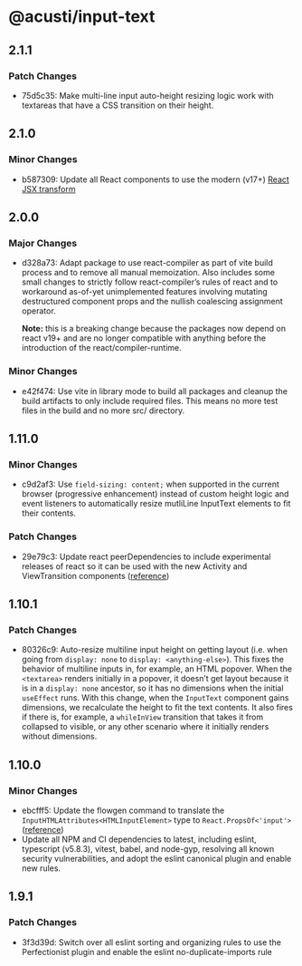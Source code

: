# @acusti/input-text

## 2.1.1

### Patch Changes

- 75d5c35: Make multi-line input auto-height resizing logic work with
  textareas that have a CSS transition on their height.

## 2.1.0

### Minor Changes

- b587309: Update all React components to use the modern (v17+)
  [React JSX transform](https://legacy.reactjs.org/blog/2020/09/22/introducing-the-new-jsx-transform.html)

## 2.0.0

### Major Changes

- d328a73: Adapt package to use react-compiler as part of vite build
  process and to remove all manual memoization. Also includes some small
  changes to strictly follow react-compiler’s rules of react and to
  workaround as-of-yet unimplemented features involving mutating
  destructured component props and the nullish coalescing assignment
  operator.

    **Note:** this is a breaking change because the packages now depend on
    react v19+ and are no longer compatible with anything before the
    introduction of the react/compiler-runtime.

### Minor Changes

- e42f474: Use vite in library mode to build all packages and cleanup the
  build artifacts to only include required files. This means no more test
  files in the build and no more src/ directory.

## 1.11.0

### Minor Changes

- c9d2af3: Use `field-sizing: content;` when supported in the current
  browser (progressive enhancement) instead of custom height logic and
  event listeners to automatically resize mutliLine InputText elements to
  fit their contents.

### Patch Changes

- 29e79c3: Update react peerDependencies to include experimental releases
  of react so it can be used with the new Activity and ViewTransition
  components
  ([reference](https://react.dev/blog/2025/04/23/react-labs-view-transitions-activity-and-more))

## 1.10.1

### Patch Changes

- 80326c9: Auto-resize multiline input height on getting layout (i.e. when
  going from `display: none` to `display: <anything-else>`). This fixes the
  behavior of multiline inputs in, for example, an HTML popover. When the
  `<textarea>` renders initially in a popover, it doesn’t get layout
  because it is in a `display: none` ancestor, so it has no dimensions when
  the initial `useEffect` runs. With this change, when the `InputText`
  component gains dimensions, we recalculate the height to fit the text
  contents. It also fires if there is, for example, a `whileInView`
  transition that takes it from collapsed to visible, or any other scenario
  where it initially renders without dimensions.

## 1.10.0

### Minor Changes

- ebcfff5: Update the flowgen command to translate the
  `InputHTMLAttributes<HTMLInputElement>` type to `React.PropsOf<'input'>`
  ([reference](https://flow-typed.github.io/flow-typed/#/env-definitions?id=jsx))
- Update all NPM and CI dependencies to latest, including eslint,
  typescript (v5.8.3), vitest, babel, and node-gyp, resolving all known
  security vulnerabilities, and adopt the eslint canonical plugin and
  enable new rules.

## 1.9.1

### Patch Changes

- 3f3d39d: Switch over all eslint sorting and organizing rules to use the
  Perfectionist plugin and enable the eslint no-duplicate-imports rule
